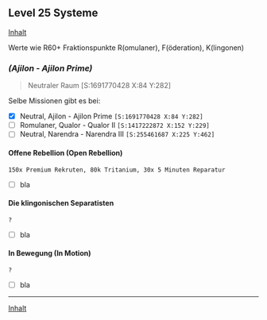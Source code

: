 ## Level 25 Systeme

[Inhalt](README.md#inhalt)

Werte wie R60+ Fraktionspunkte R(omulaner), F(öderation), K(lingonen)



### _**(Ajilon - Ajilon Prime)**_
> Neutraler Raum [S:1691770428 X:84 Y:282]

Selbe Missionen gibt es bei:
- [x] Neutral, Ajilon - Ajilon Prime `[S:1691770428 X:84 Y:282]`
- [ ] Romulaner, Qualor - Qualor II `[S:1417222872 X:152 Y:229]`
- [ ] Neutral, Narendra - Narendra III `[S:255461687 X:225 Y:462]`

#### Offene Rebellion (Open Rebellion)
`150x Premium Rekruten, 80k Tritanium, 30x 5 Minuten Reparatur`
- [ ] bla

#### Die klingonischen Separatisten
`?`
- [ ] bla

#### In Bewegung (In Motion)
`?`
- [ ] bla

---

[Inhalt](README.md#inhalt)
